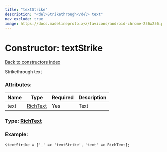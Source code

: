 ```yaml
---
title: "textStrike"
description: "<del>Strikethrough</del> text"
nav_exclude: true
image: https://docs.madelineproto.xyz/favicons/android-chrome-256x256.png
---
```

# Constructor: textStrike  
[Back to constructors index](/API_docs/constructors/index.html)



<del>Strikethrough</del> text

### Attributes:

| Name     |    Type       | Required | Description |
|----------|---------------|----------|-------------|
|text|[RichText](/API_docs/types/RichText.html) | Yes|Text|



### Type: [RichText](/API_docs/types/RichText.html)


### Example:

```
$textStrike = ['_' => 'textStrike', 'text' => RichText];
```  
